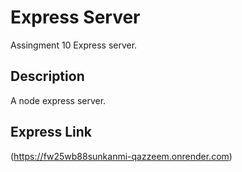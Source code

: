 # Express Server

Assingment 10 Express server.

## Description

A node express server.

## Express Link

(https://fw25wb88sunkanmi-qazzeem.onrender.com)
